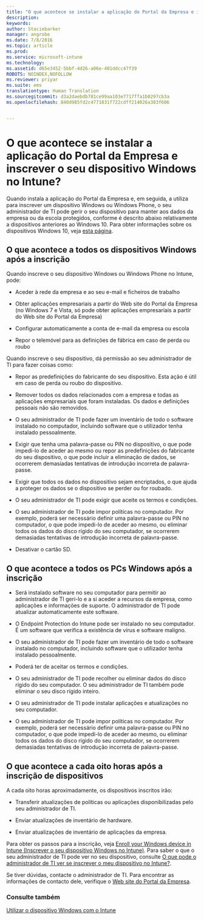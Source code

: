```yaml
---
title: "O que acontece se instalar a aplicação do Portal da Empresa e inscrever o seu dispositivo Windows no Intune? | Microsoft Intune"
description: 
keywords: 
author: Staciebarker
manager: angrobe
ms.date: 7/8/2016
ms.topic: article
ms.prod: 
ms.service: microsoft-intune
ms.technology: 
ms.assetid: d65e3452-5bbf-4d26-a06e-401ddcc47f39
ROBOTS: NOINDEX,NOFOLLOW
ms.reviewer: priyar
ms.suite: ems
translationtype: Human Translation
ms.sourcegitcommit: d3a2daebdb781ce99aa103e7717ffa1b0297cb3a
ms.openlocfilehash: 840d985fd2c4771831f722cdff214026a383f606


---
```



# O que acontece se instalar a aplicação do Portal da Empresa e inscrever o seu dispositivo Windows no Intune?

Quando instala a aplicação do Portal da Empresa e, em seguida, a utiliza para inscrever um dispositivo Windows ou Windows Phone, o seu administrador de TI pode gerir o seu dispositivo para manter aos dados da empresa ou da escola protegidos, conforme é descrito abaixo relativamente a dispositivos anteriores ao Windows 10. Para obter informações sobre os dispositivos Windows 10, veja [esta página](what-happens-if-you-install-the-company-portal-app-and-enroll-your-device-in-intune-windows10.md).

## O que acontece a todos os dispositivos Windows após a inscrição
Quando inscreve o seu dispositivo Windows ou Windows Phone no Intune, pode:

-   Aceder à rede da empresa e ao seu e-mail e ficheiros de trabalho

-   Obter aplicações empresariais a partir do Web site do Portal da Empresa (no Windows 7 e Vista, só pode obter aplicações empresariais a partir do Web site do Portal da Empresa)

-   Configurar automaticamente a conta de e-mail da empresa ou escola

-   Repor o telemóvel para as definições de fábrica em caso de perda ou roubo

Quando inscreve o seu dispositivo, dá permissão ao seu administrador de TI para fazer coisas como:

-   Repor as predefinições do fabricante do seu dispositivo. Esta ação é útil em caso de perda ou roubo do dispositivo.

-   Remover todos os dados relacionados com a empresa e todas as aplicações empresariais que foram instaladas. Os dados e definições pessoais não são removidos.

-   O seu administrador de TI pode fazer um inventário de todo o software instalado no computador, incluindo software que o utilizador tenha instalado pessoalmente.

-   Exigir que tenha uma palavra-passe ou PIN no dispositivo, o que pode impedi-lo de aceder ao mesmo ou repor as predefinições do fabricante do seu dispositivo, o que pode incluir a eliminação de dados, se ocorrerem demasiadas tentativas de introdução incorreta de palavra-passe.

-   Exigir que todos os dados no dispositivo sejam encriptados, o que ajuda a proteger os dados se o dispositivo se perder ou for roubado.

-   O seu administrador de TI pode exigir que aceite os termos e condições.

-   O seu administrador de TI pode impor políticas no computador. Por exemplo, poderá ser necessário definir uma palavra-passe ou PIN no computador, o que pode impedi-lo de aceder ao mesmo, ou eliminar todos os dados do disco rígido do seu computador, se ocorrerem demasiadas tentativas de introdução incorreta de palavra-passe.

-   Desativar o cartão SD.

## O que acontece a todos os PCs Windows após a inscrição

-  Será instalado software no seu computador para permitir ao administrador de TI geri-lo e a si aceder a recursos da empresa, como aplicações e informações de suporte. O administrador de TI pode atualizar automaticamente este software.

-  O Endpoint Protection do Intune pode ser instalado no seu computador. É um software que verifica a existência de vírus e software maligno.

-  O seu administrador de TI pode fazer um inventário de todo o software instalado no computador, incluindo software que o utilizador tenha instalado pessoalmente.

-  Poderá ter de aceitar os termos e condições.

-  O seu administrador de TI pode recolher ou eliminar dados do disco rígido do seu computador. O seu administrador de TI também pode eliminar o seu disco rígido inteiro.

-  O seu administrador de TI pode instalar aplicações e atualizações no seu computador.

-  O seu administrador de TI pode impor políticas no computador. Por exemplo, poderá ser necessário definir uma palavra-passe ou PIN no computador, o que pode impedi-lo de aceder ao mesmo, ou eliminar todos os dados do disco rígido do seu computador, se ocorrerem demasiadas tentativas de introdução incorreta de palavra-passe.


## O que acontece a cada oito horas após a inscrição de dispositivos
A cada oito horas aproximadamente, os dispositivos inscritos irão:

-   Transferir atualizações de políticas ou aplicações disponibilizadas pelo seu administrador de TI.

-   Enviar atualizações de inventário de hardware.

-   Enviar atualizações de inventário de aplicações da empresa.

Para obter os passos para a inscrição, veja [Enroll your Windows device in Intune (Inscrever o seu dispositivo Windows no Intune)](enroll-your-device-in-intune-windows.md). Para saber o que o seu administrador de TI pode ver no seu dispositivo, consulte [O que pode o administrador de TI ver se inscrever o meu dispositivo no Intune?](what-can-your-it-administrator-see-when-you-enroll-your-device-in-intune-windows.md).

Se tiver dúvidas, contacte o administrador de TI. Para encontrar as informações de contacto dele, verifique o [Web site do Portal da Empresa](http://portal.manage.microsoft.com).

### Consulte também
[Utilizar o dispositivo Windows com o Intune](using-your-windows-device-with-intune.md)



<!--HONumber=Aug16_HO4-->


